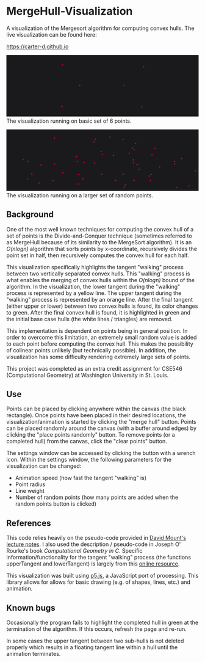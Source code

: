 # MergeHull-Visualization
A visualization of the Mergesort algorithm for computing convex hulls.
The live visualization can be found here:


https://carter-d.github.io

![Visualization running on basic set of 6 points](https://github.com/carter-d/MergeHull-Visualization/raw/master/img/basic_example.gif)
The visualization running on basic set of 6 points.

![Visualization running on a set of 100 random points](https://github.com/carter-d/MergeHull-Visualization/raw/master/img/many_points_3.gif)
The visualization running on a larger set of random points.


## Background
One of the most well known techniques for computing the convex hull of a set of points is the Divide-and-Conquer technique (sometimes referred to as MergeHull because of its similarity to the MergeSort algorithm). It is an *O(nlogn)* algorithm that sorts points by x-coordinate, recursively divides the point set in half, then recursively computes the convex hull for each half.

This visualization specifically highlights the tangent "walking" process between two vertically separated convex hulls. This "walking" process is what enables the merging of convex hulls within the *O(nlogn)* bound of the algorithm. In the visualization, the lower tangent during the "walking" process is represented by a yellow line. The upper tangent during the "walking" process is represented by an orange line. After the final tangent (either upper or lower) between two convex hulls is found, its color changes to green. After the final convex hull is found, it is highlighted in green and the initial base case hulls (the white lines / triangles) are removed.

This implementation is dependent on points being in general position. In order to overcome this limitation, an extremely small random value is added to each point before computing the convex hull. This makes the possibility of colinear points unlikely (but technically possible). In addition, the visualization has some difficulty rendering extremely large sets of points.

This project was completed as an extra credit assignment for CSE546 (Computational Geometry) at Washington University in St. Louis.

## Use
Points can be placed by clicking anywhere within the canvas (the black rectangle). Once points have been placed in their desired locations, the visualization/animation is started by clicking the "merge hull" button. Points can be placed randomly around the canvas (with a buffer around edges) by clicking the "place points randomly" button. To remove points (or a completed hull) from the canvas, click the "clear points" button. 

The settings window can be accessed by clicking the button with a wrench icon. Within the settings window, the following parameters for the visualization can be changed:
* Animation speed (how fast the tangent "walking" is)
* Point radius
* Line weight
* Number of random points (how many points are added when the random points button is clicked)


## References
This code relies heavily on the pseudo-code provided in [David Mount's lecture notes](http://www.cs.umd.edu/~mount/754/Lects/754lects.pdf). I also used the description / pseudo-code in Joseph O' Rourke's book *Computational Geometry in C*. Specific information/functionality for the tangent "walking" process (the functions upperTangent and lowerTangent) is largely from this [online resource](http://geomalgorithms.com/a15-_tangents.html#Tangents-Polygon-to-Polygon).

This visualization was built using [p5.js](https://p5js.org/), a JavaScript port of processing. This library allows for allows for basic drawing (e.g. of shapes, lines, etc.) and animation.

## Known bugs
Occasionally the program fails to highlight the completed hull in green at the termination of the algorithm. If this occurs, refresh the page and re-run.

In some cases the upper tangent between two sub-hulls is not deleted properly which results in a floating tangent line within a hull until the animation terminates.

